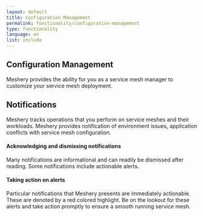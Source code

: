 ```yaml
---
layout: default
title: Configuration Management
permalink: functionality/configuration-management
type: functionality
language: en
list: include
---
```


## Configuration Management

Meshery provides the ability for you as a service mesh manager to customize your service mesh deployment.

## Notifications

Meshery tracks operations that you perform on service meshes and their workloads. Meshery provides notification of environment issues, application conflicts with service mesh configuration.

#### Acknowledging and dismissing notifications

Many notifications are informational and can readily be dismissed after reading. Some notifications include actionable alerts.

#### Taking action on alerts

Particular notifications that Meshery presents are immediately actionable. These are denoted by a red colored highlight. Be on the lookout for these alerts and take action promptly to ensure a smooth running service mesh.